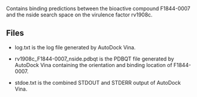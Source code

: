 Contains binding predictions between the bioactive compound F1844-0007 and the nside search space on the virulence factor rv1908c.

## Files

- log.txt is the log file generated by AutoDock Vina.

- rv1908c_F1844-0007_nside.pdbqt is the PDBQT file generated by AutoDock Vina containing the orientation and binding location of F1844-0007.

- stdoe.txt is the combined STDOUT and STDERR output of AutoDock Vina.

